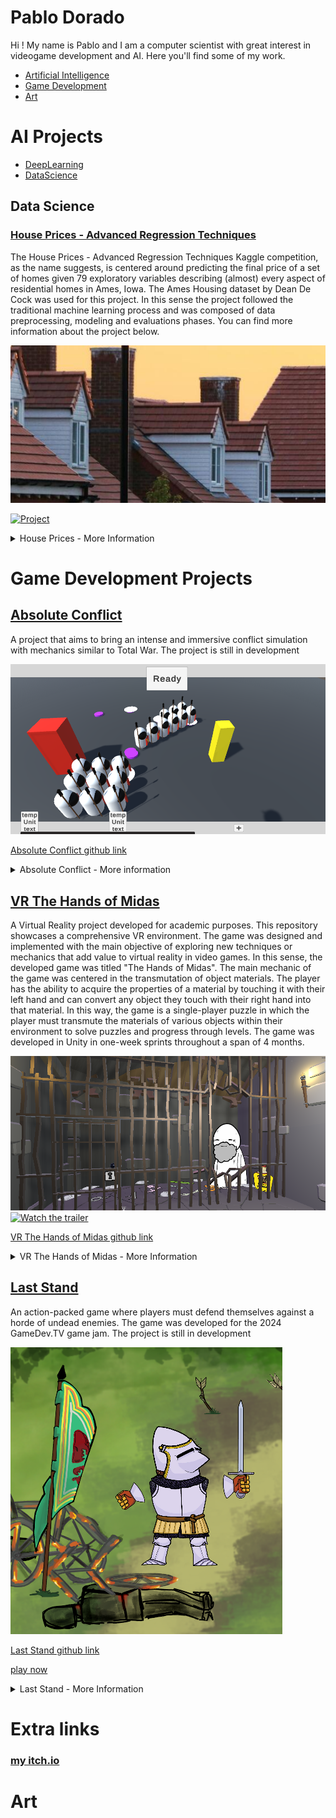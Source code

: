 # Pablo Dorado

Hi ! My name is Pablo and I am a computer scientist with great interest in videogame development and AI. Here you'll find some of my work. 

- [Artificial Intelligence](#ai-projects)
- [Game Development](#game-development-projects)
- [Art](#art)

# AI Projects

-  [DeepLearning](#deep-Learning)
-  [DataScience](#Data-science)

## Data Science

### [House Prices - Advanced Regression Techniques](https://www.kaggle.com/code/doradopablo/house-prices-random-forest-and-xgboost)
The House Prices - Advanced Regression Techniques Kaggle competition, as the name suggests, is centered around predicting the final price of a set of homes given 79 exploratory variables describing (almost) every aspect of residential homes in Ames, Iowa. The Ames Housing dataset by Dean De Cock was used for this project. In this sense the project followed the traditional machine learning process and was composed of data preprocessing, modeling and evaluations phases. You can find more information about the project below. 

![](https://raw.githubusercontent.com/MagifulKoala/MagifulKoala.github.io/main/images/housePricesHeader.png)

[![Project](https://img.shields.io/badge/Kaggle-Project-blue.svg)](https://www.kaggle.com/code/doradopablo/house-prices-random-forest-and-xgboost)


<details>
  <summary>House Prices - More Information</summary>

  <h4>Description</h4>
    <ul>
      <p>As mentioned previously, the project centered around the prediction of house prices given 79 features. In this sense, regression techniques were applied in order to do this. The project was divided into three parts. The first being the data preprocessing phase, which you can find more information on in the challenges section of this project. Second, the modeling part and finally the evaluation. For data preprocessing the data was cleaned and split into training and test sets. For modeling I decided to apply random forest regression. This model improves robustness and accuracy by averaging multiple trees, reducing overfitting in contrast to decision tree regression. Additionally the model doesn’t require feature scaling and generally speaking works well on both linear and nonlinear problems. Finally, from experience, houses with similar features tend to have roughly similar prices given they are in close locations. In this case all houses are from Ames, Iowa. Therefore I considered random forest to be a good fit. In order to find the best parameters for the model grid search was applied. Finally during model evaluation the regressor got an r2 score of 0.84 and a rsme of 33551 given that the average house price was of 180921 with a standard deviation of 79442. </p>
    </ul>
  <h4>Challenges</h4>
    <ul>
      <p>The most challenging and time consuming part of the project was data cleaning. The modeling and evaluation parts of the project were straightforward once the data was clean. Before the data could be cleaned I had to make myself familiar with the dataset itself. This meant going through most of the columns and understanding what they represented. Next I found null values and had to determine the cause of said null value in order to know how to handle them. Fortunately, for this project most null values were caused because said feature was absent in the property. For example, a house without a basement or fence would have all corresponding columns for that feature as null. In this way, I replaced all null values corresponding to string as NA and numerical values for -1. Of course, in order to implement most of the regression models string columns had to be one hot encoded. After processing null values, separating, processing and rejoining data frames and encoding strings I was able to model, evaluate and predict. Given the fact that I was working with a rather large number of features (79), this process took quite a while to complete. By the end of the process I ended up with roughly 330 features.</p>
    </ul>
</details>


# Game Development Projects

## [Absolute Conflict](https://github.com/MagifulKoala/Absoulte-conflict)
A project that aims to bring an intense and immersive conflict simulation with mechanics similar to Total War. The project is still in development

![](https://github.com/MagifulKoala/MagifulKoala.github.io/blob/main/images/thumbnail.png?raw=true)

[Absolute Conflict github link](https://github.com/MagifulKoala/Absoulte-conflict/)


<details>
  <summary> Absolute Conflict - More information </summary>

  <h4>Goals</h4>

  <ul>
    <li> <strong>UI</strong> </li>
    <p> Players must be able to assemble an army and effectly interact with the UI to control it and battle agaisnt an opponent. </p>
    <li> <strong>Accurate Unit Deployment</strong> </li>
    <p> Depending on unit size and spawn restrictions the unit must be able to spawn with no errors in the field of battle. On spawn, units take a rectangular formation with rows and columns of soldiers </p>
    <li> <strong> Unit Point Movement </strong></li>
    <p> Once deployed units must be able to move as a whole towards its destination point </p>
    <li> <strong>Unit Combat</strong> </li>
    <p> Rudimentary combat between units. Soldiers within each unit must be able to enter combar with opposing units. As soldiers die new soldiers must take their place until there are no soldiers left </p>
  </ul>
  
  <h4> <strong> Challenges </strong> </h4>
    <p>Even though Unity has options to directly manipulate the local transformation of an object, I decided to work with global transformation as a challenge. This decition put to test my linear algebra skills.
For example, in order to move the camera effectively through the combat zone I had to keep in mind where the local 'z' axis of the camera was so that I could apply the appropiate translation vector. In order
to do this I used a rotation matrix to determine the local forward vector. To define the rotation Matrix matrices corresponding to the x,y and z rotation were multiplied. Since matrix multiplication is non-commutative I was puzzled to which combination to use. I had to go into the Unity documentation and find out their definition for euler angles. Once I had that I was able to correctly create the rotation matrix. As I mentioned before,
the rotation matrix allowed me to define the forward facing vector of the camera. Once I had this vector not only was I able to move the camera effectly buy raycast from the camera in that direction could be cast in order to controll the different units in the game. </p>
  
</details>


## [VR The Hands of Midas](https://github.com/MagifulKoala/VRProyectoDeGrado)
A Virtual Reality project developed for academic purposes. This repository showcases a comprehensive VR environment. The game was designed and implemented with the main objective of exploring new techniques
or mechanics that add value to virtual reality in video games. In this sense, the developed game was titled "The Hands of Midas". The main mechanic of the game was centered in the transmutation of object materials. The player has the ability to acquire the properties of a material by
touching it with their left hand and can convert any object they touch with their
right hand into that material. In this way, the game is a single-player puzzle in
which the player must transmute the materials of various objects within their environment to solve puzzles and progress through levels. The game was developed
in Unity in one-week sprints throughout a span of 4 months.

![](https://github.com/MagifulKoala/MagifulKoala.github.io/blob/main/images/Thumbnail.png?raw=true)
[![Watch the trailer](https://img.shields.io/badge/Watch%20Trailer-red?style=flat&logo=YouTube&logoColor=white&labelColor=grey)](https://youtu.be/WPqeUfSemp4)


[VR The Hands of Midas github link](https://github.com/MagifulKoala/VRProyectoDeGrado/)

<details>
  <summary>VR The Hands of Midas - More Information</summary>
  <h4>Goals</h4>

  <ul>
    <li> <strong>Functional material transmutation mechanics</strong> </li>
    <p> Successfully implemented material transmutation mechanics allowing the player to interact with a wide variety of materials and transmute their properties between them. Each material has its own properties and can effectively interact with other materials and, in some cases, with its environment.</p>
    <li> <strong>Functional level management and progression</strong> </li>
    <p>Successfully implemented various levels. Each level has its own level control that successfully handles dialogue with npc, progression, triggering events and puzzle mechanics, among others.</p>
    <li><strong>Functional VR rig</strong></li>
    <p>Functional VR rig that the player can control easily and that minimizes factors such as motion sickness. The rig implements player movement controls such as teleportation and joystick movement. Haptic feedback is available. 3d physics based functional hands models are implemented.</p>
  <li><strong>Interactable assets and levels</strong></li>
  <p>Implemented various  assets and props for level and puzzle construction. Most props can interact with other props and the environment and hold material transmutation mechanics. Added custom shaders to props the player can interact with in order to make them more visible during gameplay. 
</p>
 </ul>
  
  <h4>Challenges</h4>
  
  <ul>
    <li> <strong>VR motion sickness and playtesting</strong> </li>
    <p> Among the many challenges faced during the development of this project there are 3 major ones worth a mention. The first one was a time constraint linked with a lack of experience with VR development. This was my first project involving VR in game development and the project was expected to be fully functional at the end of a 16 week period. This meant I had to manage my time effectively to learn how VR was implemented while maintaining steady progress on the development of the game. Additionally, at the time of development, I had limited access to a VR headset, this meant I could only play test any builds at the end of the week. Finally, motion sickness is a very common problem with VR games. I had to manage available resources as much as possible to minimize the impact of motion sickness in gameplay. For example, I implemented fully functional, physics based, 3d hands on the player rig making the experience significantly smoother. </p>
  </ul>
  
</details>


## [Last Stand](https://github.com/MagifulKoala/LastStand)
An action-packed game where players must defend themselves against a horde of undead enemies. The game was developed for the 2024 GameDev.TV game jam. The project is still in development

![](https://github.com/MagifulKoala/MagifulKoala.github.io/blob/main/images/newThumbnail.png?raw=true)

[Last Stand github link](https://github.com/MagifulKoala/LastStand/)

[play now](https://magifulkoala.itch.io/the-last-stand)

<details>
  <summary>Last Stand - More Information</summary>
  <h4>Goals</h4>

  <ul>
    <li> <strong>functional game loop</strong> </li>
    <p>Turn in a game at the end of the jam with a fully functional game loop. In this case it meant being able to start the game, fight and survive waves of enemies while getting points from defeating them and eventually being overwhelmed and being defeated. From this point the player could see his final score and restart the game if they wished. Additionally have a functioning UI for the player to interact with the main menu, pause the game and quit.</p>
    <li> <strong>art & animations</strong> </li>
    <p>Create and successfully implement art and animations for all assets in the game. In this sense I created the background, enemies and props. The player and enemies both had functioning animation controllers in order to give a better gameplay experience. </p>
    <li><strong>Enemy AI</strong></li>
    <p>Implement functioning AI capable of following the player regardless of where they were located on the map, inflicting damage on them and being killed given points that add to the players’ final score in the end. </p>
  </ul>
  
  <h4>Challenges</h4>
  
  <ul>
    <li> <strong>solo game jam</strong> </li>
    <p>As mentioned in the description for the project, it was done for a game jam. Given the tight time constraints and the fact I was the only person working on the project I had to manage my time and resources to produce the best possible game I could make. I divided my schedule into pre production, production and postproduction. The preproduction took care of the planning and during the production phase I did most of the programming. A few days before submission I had finished most of the programming side of things. I only had to debug and optimize some aspects of the game. However I hadn't progressed in the art and animation side of things making the game functional but not really good to look at. This was a major challenge. In a couple of days I had to draw and animate all the assets for the game and debug what I could in the little time I had left. At the end I managed to turn into a functional state. However, I believe with better time management and foresight on how long the art and animation was going to take I could have gotten way better results.</p>
  </ul>
</details>

# Extra links
### [my itch.io](https://magifulkoala.itch.io/)

# Art


